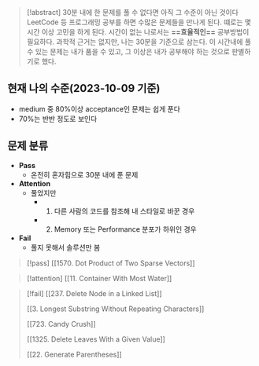 > [!abstract] 30분 내에 한 문제를 풀 수 없다면 아직 그 수준이 아닌 것이다
> LeetCode 등 프로그래밍 공부를 하면 수많은 문제들을 만나게 된다. 떄로는 몇시간 이상 고민을 하게 된다. 시간이 없는 나로서는 **==효율적인==** 공부방법이 필요하다. 과학적 근거는 없지만, 나는 30분을 기준으로 삼는다. 이 시간내에 풀 수 있는 문제는 내가 품을 수 있고, 그 이상은 내가 공부해야 하는 것으로 판별하기로 했다.

## 현재 나의 수준(2023-10-09 기준)
- medium 중 80%이상 acceptance인 문제는 쉽게 푼다
- 70%는 반반 정도로 보인다

## 문제 분류
- **Pass**
	- 온전히 혼자힘으로 30분 내에 푼 문제
- **Attention**
	- 풀었지만
		- 1) 다른 사람의 코드를 참조해 내 스타일로 바꾼 경우
		- 2) Memory 또는 Performance 분포가 하위인 경우
- **Fail**
	- 풀지 못해서 솔루션만 봄


> [!pass]
> [[1570. Dot Product of Two Sparse Vectors]]

> [!attention]
> [[11. Container With Most Water]]

> [!fail]
> [[237. Delete Node in a Linked List]]
> 
> [[3. Longest Substring Without Repeating Characters]]
> 
> [[723. Candy Crush]]
> 
> [[1325. Delete Leaves With a Given Value]]
> 
> [[22. Generate Parentheses]]






